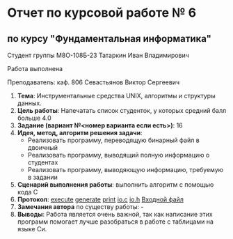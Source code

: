 # Отчет по курсовой работе № 6
## по курсу "Фундаментальная информатика"

Студент группы М8О-108Б-23 Татаркин Иван Владимирович

Работа выполнена 

Преподаватель: каф. 806 Севастьянов Виктор Сергеевич

1. **Тема**: Инструментальные средства UNIX, алгоритмы и структуры данных.
2. **Цель работы**: Напечатать список студенток, у которых средний балл больше 4.0
3. **Задание (вариант №<номер варианта если есть>)**: 16
4. **Идея, метод, алгоритм решения задачи**: 
    - Реализовать программу, переводящую бинарный файл в двоичный
    - Реализовать программу, выводящий полную информацию о студентах
    - Реализовать программу, выводяющую информацию, требуемую в задании
5. **Сценарий выполнения работы**: выполнить алгоритм с помощью кода С
6. **Протокол**: 
    [execute](/6_CP/execute.c)
    [generate](/6_CP/generate.c)
    [print](/6_CP/print.c)
    [io.c](/6_CP/io.c)
    [io.h](/6_CP/io.h)
    [Входной файл](/6_CP/in.txt)
7. **Замечания автора** по существу работы: -
8. **Выводы**: Работа является очень важной, так как написание этих программ помогает лучше разобраться в работе с таблицами на языке Си.
